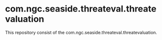 # com.ngc.seaside.threateval.threatevaluation

This repository consist of the com.ngc.seaside.threateval.threatevaluation.

